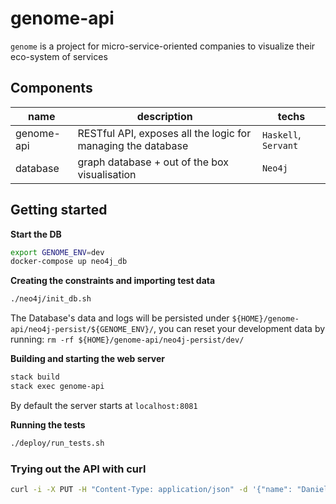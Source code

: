 # genome-api
`genome` is a project for micro-service-oriented companies to visualize their eco-system of services

## Components

| name | description | techs |
|---|---|---|
| genome-api | RESTful API, exposes all the logic for managing the database | `Haskell`, `Servant` |
| database | graph database + out of the box visualisation | `Neo4j` | X |
 
## Getting started

**Start the DB**
```bash
export GENOME_ENV=dev
docker-compose up neo4j_db
```

**Creating the constraints and importing test data**
```bash
./neo4j/init_db.sh
```

The Database's data and logs will be persisted under `${HOME}/genome-api/neo4j-persist/${GENOME_ENV}/`, you can reset your development data by running: `rm -rf ${HOME}/genome-api/neo4j-persist/dev/`

**Building and starting the web server**
```bash
stack build
stack exec genome-api
```
By default the server starts at `localhost:8081`

**Running the tests**
```bash
./deploy/run_tests.sh
```

### Trying out the API with curl
```bash
curl -i -X PUT -H "Content-Type: application/json" -d '{"name": "Daniel Mateus Pires", "role": "Software & Data Engineer", "slack": "@dpires", "email": "dpires@gilt.com"}' localhost:8081/person/dpires@gilt.com

```
